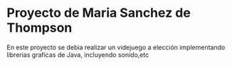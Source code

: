 # Proyecto de Maria Sanchez de Thompson
En este proyecto se debia realizar un videjuego a elección implementando librerias graficas de Java, incluyendo sonido,etc
